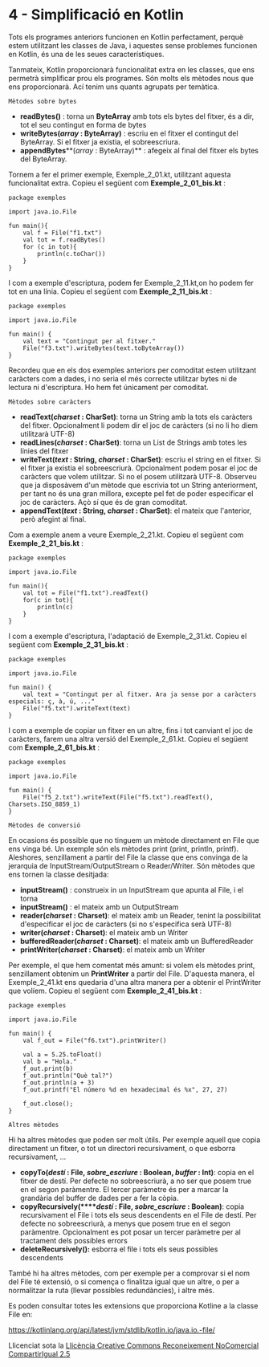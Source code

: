 # 4 - Simplificació en Kotlin

Tots els programes anteriors funcionen en Kotlin perfectament, perquè estem
utilitzant les classes de Java, i aquestes sense problemes funcionen en
Kotlin, és una de les seues característiques.

Tanmateix, Kotlin proporcionarà funcionalitat extra en les classes, que ens
permetrà simplificar prou els programes. Són molts els mètodes nous que ens
proporcionarà. Ací tenim uns quants agrupats per temàtica.

```Mètodes sobre bytes```

  * **readBytes()** : torna un **ByteArray** amb tots els bytes del fitxer, és a dir, tot el seu contingut en forma de bytes
  * **writeBytes(_array_ : ByteArray)** : escriu en el fitxer el contingut del ByteArray. Si el fitxer ja existia, el sobreescriura.
  * **appendBytes****(_array_ : ByteArray)** : afegeix al final del fitxer els bytes del ByteArray.

Tornem a fer el primer exemple, Exemple_2_01.kt, utilitzant aquesta
funcionalitat extra. Copieu el següent com **Exemple_2_01_bis.kt** :

    
    
    package exemples
    
    import java.io.File
    
    fun main(){
    	val f = File("f1.txt")
    	val tot = f.readBytes()
    	for (c in tot){
    		println(c.toChar())
    	}
    }

I com a exemple d'escriptura, podem fer Exemple_2_11.kt,on ho podem fer tot en
una línia. Copieu el següent com **Exemple_2_11_bis.kt** :

    
    
    package exemples
    
    import java.io.File
    
    fun main() {
    	val text = "Contingut per al fitxer."
    	File("f3.txt").writeBytes(text.toByteArray())
    }

Recordeu que en els dos exemples anteriors per comoditat estem utilitzant
caràcters com a dades, i no seria el més correcte utilitzar bytes ni de
lectura ni d'escriptura. Ho hem fet únicament per comoditat.  
  

```Mètodes sobre caràcters```

  * **readText(_charset_ : CharSet)**: torna un String amb la tots els caràcters del fitxer. Opcionalment li podem dir el joc de caràcters (si no li ho diem utilitzarà UTF-8)
  * **readLines(_charset_ : CharSet)**: torna un List de Strings amb totes les línies del fitxer
  * **writeText(_text_ : String, _charset_ : CharSet)**: escriu el string en el fitxer. Si el fitxer ja existia el sobreescriurà. Opcionalment podem posar el joc de caràcters que volem utilitzar. Si no el posem utilitzarà UTF-8. Observeu que ja disposàvem d'un mètode que escrivia tot un String anteriorment, per tant no és una gran millora, excepte pel fet de poder especificar el joc de caràcters. Açò sí que és de gran comoditat.
  * **appendText(_text_ : String, _charset_ : CharSet)**: el mateix que l'anterior, però afegint al final.

Com a exemple anem a veure Exemple_2_21.kt. Copieu el següent com
**Exemple_2_21_bis.kt** :

    
    
    package exemples
    
    import java.io.File
    
    fun main(){
    	val tot = File("f1.txt").readText()
    	for(c in tot){
    		println(c)
    	}
    }

I com a exemple d'escriptura, l'adaptació de Exemple_2_31.kt. Copieu el
següent com **Exemple_2_31_bis.kt** :

    
    
    package exemples
    
    import java.io.File
    
    fun main() {
    	val text = "Contingut per al fitxer. Ara ja sense por a caràcters especials: ç, à, ú, ..."
    	File("f5.txt").writeText(text)
    }

I com a exemple de copiar un fitxer en un altre, fins i tot canviant el joc de
caràcters, farem una altra versió del Exemple_2_61.kt. Copieu el següent com
**Exemple_2_61_bis.kt** :

    
    
    package exemples
    
    import java.io.File
    
    fun main() {
    	File("f5_2.txt").writeText(File("f5.txt").readText(), Charsets.ISO_8859_1)
    }

```Mètodes de conversió```

En ocasions és possible que no tinguem un mètode directament en File que ens
vinga bé. Un exemple són els mètodes print (print, println, printf).
Aleshores, senzillament a partir del File la classe que ens convinga de la
jerarquia de InputStream/OutputStream o Reader/Writer. Són mètodes que ens
tornen la classe desitjada:

  * **inputStream()** : construeix in un InputStream que apunta al File, i el torna
  * **inputStream()** : el mateix amb un OutputStream
  * **reader(_charset_ : Charset)**: el mateix amb un Reader, tenint la possibilitat d'especificar el joc de caràcters (si no s'especifica serà UTF-8)
  * **writer(_charset_ : Charset)**: el mateix amb un Writer
  * **bufferedReader(_charset_ : Charset)**: el mateix amb un BufferedReader
  * **printWriter(_charset_ : Charset)**: el mateix amb un Writer

Per exemple, el que hem comentat més amunt: si volem els mètodes print,
senzillament obtenim un **PrintWriter** a partir del File. D'aquesta manera,
el Exemple_2_41.kt ens quedaria d'una altra manera per a obtenir el
PrintWriter que volíem. Copieu el següent com **Exemple_2_41_bis.kt** :

    
    
    package exemples
    
    import java.io.File
    
    fun main() {
    	val f_out = File("f6.txt").printWriter()
    
    	val a = 5.25.toFloat()
    	val b = "Hola."
    	f_out.print(b)
    	f_out.println("Què tal?")
    	f_out.println(a + 3)
    	f_out.printf("El número %d en hexadecimal és %x", 27, 27)
    
    	f_out.close();
    }

```Altres mètodes```

Hi ha altres mètodes que poden ser molt útils. Per exemple aquell que copia
directament un fitxer, o tot un directori recursivament, o que esborra
recursivament, ...

  * **copyTo(_destí_ : File, _sobre_escriure_ : Boolean, _buffer_ : Int)**: copia en el fitxer de destí. Per defecte no sobreescriurà, a no ser que posem true en el segon paràmentre. El tercer paràmetre és per a marcar la grandària del buffer de dades per a fer la còpia.
  * **copyRecursively(****_destí_ : File, _sobre_escriure_ : Boolean)**: copia recursivament el File i tots els seus descendents en el File de destí. Per defecte no sobreescriurà, a menys que posem true en el segon paràmentre. Opcionalment es pot posar un tercer paràmetre per al tractament dels possibles errors
  * **deleteRecursively():** esborra el file i tots els seus possibles descendents

També hi ha altres mètodes, com per exemple per a comprovar si el nom del File
té extensió, o si comença o finalitza igual que un altre, o per a normalitzar
la ruta (llevar possibles redundàncies), i altre més.

Es poden consultar totes les extensions que proporciona Kotline a la classe
File en:

https://kotlinlang.org/api/latest/jvm/stdlib/kotlin.io/java.io.-file/


Llicenciat sota la  [Llicència Creative Commons Reconeixement NoComercial
CompartirIgual 2.5](http://creativecommons.org/licenses/by-nc-sa/2.5/)

